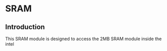 # SRAM

## Introduction
 
 This SRAM module is designed to access the 2MB SRAM module inside the intel
